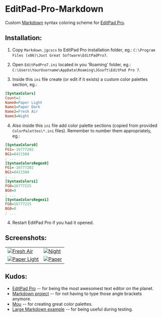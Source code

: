 EditPad-Pro-Markdown
====================

Custom [Markdown][md-homepage] syntax coloring scheme for [EditPad Pro][editpad-homepage].

Installation:
-------------

  1. Copy `Markdown.jgcscs` to EditPad Pro installation folder, eg.: `C:\Program Files (x86)\Just Great Software\EditPadPro7`.
  
  2. Open `EditPadPro7.ini` located in you 'Roaming' folder, eg.: `C:\Users\YourUsername\AppData\Roaming\JGsoft\EditPad Pro 7`.
  
  3. Inside this `ini` file create (or edit if it exists) a custom color palettes section, eg.:
```ini
[SyntaxColors]
Count=2
Name0=Paper Light
Name1=Paper Dark
Name2=Fresh Air
Name3=Night
```

  4. Also inside this `ini` file add color palette sections (copied from provided `ColorPalettes\*.ini` files). Remember to number them appropriately, eg.:
```ini
[SyntaxColors0]
FG1=-16777202
BG1=8421504
; ...
[SyntaxColorsRegex0]
FG1=-16777202
BG1=8421504
; ...
[SyntaxColors1]
FG0=16777215
BG0=0
; ...
[SyntaxColorsRegex1]
FG0=16777215
BG0=0
; ...
```
  4. Restart EditPad Pro if you had it opened.

Screenshots:
------------

<table>
  <tr>
    <td>
      <a href="https://lh3.googleusercontent.com/-DPNPuxj_E_k/UBlyPZ20HcI/AAAAAAAACDI/0nf9FfPf288/s1024/ss-fresh-air.png">
        <img src="https://lh3.googleusercontent.com/-DPNPuxj_E_k/UBlyPZ20HcI/AAAAAAAACDI/0nf9FfPf288/s288/ss-fresh-air.png" alt="Fresh Air" />
      </a>
    </td>
    <td>
      <a href="https://lh5.googleusercontent.com/-eZYMpLgpqFY/UBlyPd7emPI/AAAAAAAACDM/ECr6D3fbyoE/s1024/ss-night.png">
        <img src="https://lh5.googleusercontent.com/-eZYMpLgpqFY/UBlyPd7emPI/AAAAAAAACDM/ECr6D3fbyoE/s288/ss-night.png" alt="Night" />
      </a>
    </td>
  </tr>
  <tr>
    <td>
      <a href="https://lh5.googleusercontent.com/-8iay3b2c0mQ/UBlyP9akdhI/AAAAAAAACDU/bipUTcB4ouA/s1024/ss-paper-light.png">
        <img src="https://lh5.googleusercontent.com/-8iay3b2c0mQ/UBlyP9akdhI/AAAAAAAACDU/bipUTcB4ouA/s288/ss-paper-light.png" alt="Paper Light" />
      </a>
    </td>
    <td>
      <a href="https://lh4.googleusercontent.com/-HWklrPd4qfA/UBlyPQF9i6I/AAAAAAAACDQ/aGmw-xtvmVs/s1024/ss-paper-dark.png">
        <img src="https://lh4.googleusercontent.com/-HWklrPd4qfA/UBlyPQF9i6I/AAAAAAAACDQ/aGmw-xtvmVs/s288/ss-paper-dark.png" alt=Paper Dark"" />
      </a>
    </td>
  </tr>
</table>

Kudos:
------

  - [EditPad Pro][editpad-homepage] -- for being the most awesomest text editor on the planet.
  - [Markdown project][md-homepage] -- for not having to type those angle brackets anymore.
  - [Mou][mou-homepage] -- for creating great color palettes.
  - [Large Markdown example][md-example] -- for being useful during testing.
  
  [editpad-homepage]: http://www.editpadpro.com/
  [md-homepage]: http://daringfireball.net/projects/markdown/
  [mou-homepage]: http://mouapp.com/
  [md-example]: http://www.unexpected-vortices.com/sw/gouda/quick-markdown-example.html
